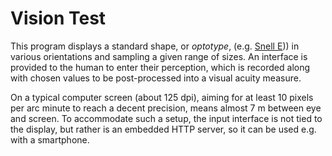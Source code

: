 # Vision Test

This program displays a standard shape, or _optotype_, (e.g. [Snell E][1]))
in various orientations and sampling a given range of sizes. An interface
is provided to the human to enter their perception, which is recorded along
with chosen values to be post-processed into a visual acuity measure.

[1]: https://en.wikipedia.org/wiki/Snellen_chart
	"Snellen chart - Wikipedia, the free encyclopedia"

On a typical computer screen (about 125 dpi), aiming for at least 10 pixels
per arc minute to reach a decent precision, means almost 7 m between eye
and screen. To accommodate such a setup, the input interface is not tied to
the display, but rather is an embedded HTTP server, so it can be used e.g.
with a smartphone.
